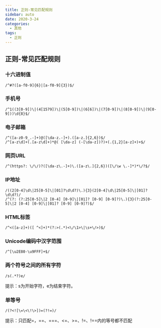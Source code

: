 ```yaml
---
title: 正则-常见匹配规则
sidebar: auto
date: 2020-3-24
categories:
  - 其他
tags:
  - 正则
---
```




## 正则-常见匹配规则

### 十六进制值

```
/^#?([a-f0-9]{6}|[a-f0-9]{3})$/
```





### 手机号

```
/^1((3[0-9])\|(4[1579])\|(5[0-9])\|(6[6])\|(7[0-9])\|(8[0-9])\|(9[0-9]))\d{8}$/
```



### 电子邮箱

```
/^([a-z0-9_.-]+)@([\da-z.-]+).([a-z.]{2,6})$/
/^[a-z\d]+(.[a-z\d]+)*@( [\da-z] (-[\da-z])?)+(.{1,2}[a-z]+)+$/
```



### 网页URL

```
/^(https?: \/\/)?([\da-z\.-]+)\.([a-z\.]{2,6})([\/\w \.-]*)*\/?$/
```



### IP地址

```
/((2[0-4]\d\|25[0-5]\|[01]?\d\d?)\.){3}(2[0-4]\d\|25[0-5]\|[01]?\d\d?)/
/^(?: (?:25[0-5]\|2 [0-4] [0-9]\|[01]? [0-9] [0-9]?)\.){3}(?:25[0-5]\|2 [0-4] [0-9]\|[01]? [0-9] [0-9]?)$/
```



### HTML标签

```
/^<([a-z]+)([ ^<]+)*(?:>(.*)<\/\1>\|\s+\/>)$/
```



### Unicode编码中汉字范围

```
/^[\u2E80-\u9FFF]+$/
```



### 两个符号之间的所有字符

```
/s(.*?)e/
```

提示：s为开始字符，e为结束字符。



### 单等号

```
/(?<![\=\<\!\>])=(?!=)/
```

提示：只匹配=，==、===、<=、>=、!=、!==内的等号都不匹配

